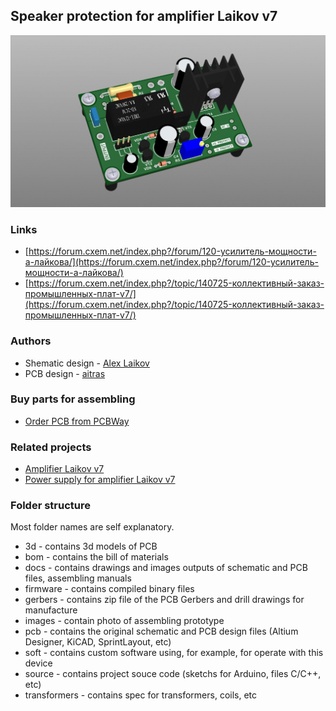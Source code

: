 ## Speaker protection for amplifier Laikov v7

![sp-laikov-v7](./images/sp-laikov-v7.png)

### Links
- [https://forum.cxem.net/index.php?/forum/120-усилитель-мощности-а-лайкова/](https://forum.cxem.net/index.php?/forum/120-усилитель-мощности-а-лайкова/)
- [https://forum.cxem.net/index.php?/topic/140725-коллективный-заказ-промышленных-плат-v7/](https://forum.cxem.net/index.php?/topic/140725-коллективный-заказ-промышленных-плат-v7/)

### Authors
- Shematic design - [Alex Laikov](https://forum.cxem.net/index.php?/profile/19707-19707-александр-л/)
- PCB design - [aitras](https://forum.cxem.net/index.php?/profile/79750-aitras/)

### Buy parts for assembling
- [Order PCB from PCBWay](https://www.pcbway.com/project/shareproject/sp_for_amp_laikov_v7.html)

### Related projects
- [Amplifier Laikov v7](https://github.com/diyaudioby/amp-laikov-v7)
- [Power supply for amplifier Laikov v7](https://github.com/diyaudioby/ps-laikov-v7)

### Folder structure
Most folder names are self explanatory.
- 3d - contains 3d models of PCB
- bom - contains the bill of materials
- docs - contains drawings and images outputs of schematic and PCB files, assembling manuals
- firmware - contains compiled binary files
- gerbers - contains zip file of the PCB Gerbers and drill drawings for manufacture
- images - contain photo of assembling prototype
- pcb - contains the original schematic and PCB design files (Altium Designer,  KiCAD, SprintLayout, etc)
- soft - contains custom software using, for example, for operate with this device 
- source - contains project souce code (sketchs for Arduino, files C/C++, etc)
- transformers - contains spec for transformers, coils, etc